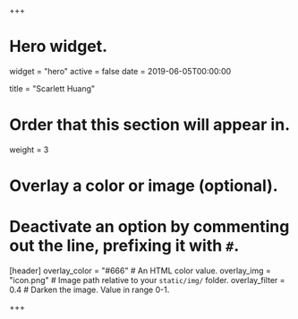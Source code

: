 +++
# Hero widget.
widget = "hero"
active = false
date = 2019-06-05T00:00:00

title = "Scarlett Huang"

# Order that this section will appear in.
weight = 3

# Overlay a color or image (optional).
#   Deactivate an option by commenting out the line, prefixing it with `#`.
[header]
  overlay_color = "#666"  # An HTML color value.
  overlay_img = "icon.png"  # Image path relative to your `static/img/` folder.
  overlay_filter = 0.4  # Darken the image. Value in range 0-1.
 
+++
